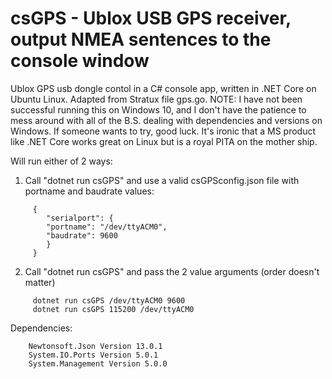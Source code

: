 # csGPS - Ublox USB GPS receiver, output NMEA sentences to the console window
Ublox GPS usb dongle contol in a C# console app, written in .NET Core on Ubuntu Linux.  Adapted from Stratux file gps.go. NOTE: I have not been successful running this on Windows 10, and I don't have the patience to mess around with all of the B.S. dealing with dependencies and versions on Windows. If someone wants to try, good luck. It's ironic that a MS product like .NET Core works great on Linux but is a royal PITA on the mother ship.

Will run either of 2 ways:

  1. Call "dotnet run csGPS" and use a valid csGPSconfig.json file with portname and baudrate values:
  ```
       {
          "serialport": {
          "portname": "/dev/ttyACM0",
          "baudrate": 9600
          }
       }
  ```
  
  2. Call "dotnet run csGPS" and pass the 2 value arguments (order doesn't matter)
  ```
       dotnet run csGPS /dev/ttyACM0 9600
       dotnet run csGPS 115200 /dev/ttyACM0
  ```

Dependencies:
  ```
      Newtonsoft.Json Version 13.0.1
      System.IO.Ports Version 5.0.1
      System.Management Version 5.0.0   
  ```
